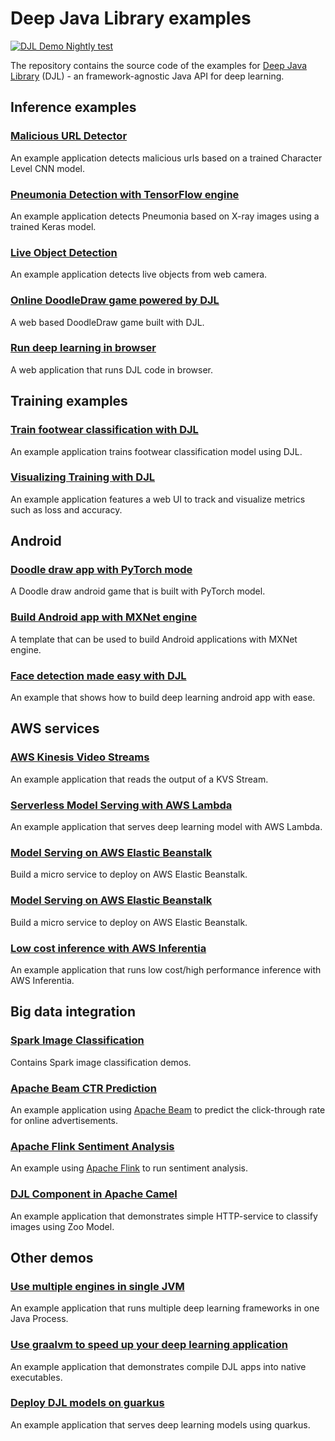 # Deep Java Library examples

[![DJL Demo Nightly test](https://github.com/deepjavalibrary/djl-demo/actions/workflows/nightly.yml/badge.svg)](https://github.com/deepjavalibrary/djl-demo/actions/workflows/nightly.yml)

The repository contains the source code of the examples for [Deep Java Library](http://djl.ai) (DJL) - an
framework-agnostic Java API for deep learning.

## Inference examples

### [Malicious URL Detector](malicious-url-detector/README.md)

An example application detects malicious urls based on a trained Character Level CNN model.

### [Pneumonia Detection with TensorFlow engine](pneumonia-detection/README.md)

An example application detects Pneumonia based on X-ray images using a trained Keras model.

### [Live Object Detection](live-object-detection/README.md)

An example application detects live objects from web camera.

### [Online DoodleDraw game powered by DJL](web-demo/doodle_game)

A web based DoodleDraw game built with DJL.

### [Run deep learning in browser](web-demo/interactive-console/README.md)

A web application that runs DJL code in browser.

## Training examples

### [Train footwear classification with DJL](footwear_classification/README.md)

An example application trains footwear classification model using DJL.

### [Visualizing Training with DJL](visualization-vue/README.md)

An example application features a web UI to track and visualize metrics such as loss and accuracy.

## Android

### [Doodle draw app with PyTorch mode](android/pytorch_android/README.md)

A Doodle draw android game that is built with PyTorch model.

### [Build Android app with MXNet engine](android/mxnet-android/README.md)

A template that can be used to build Android applications with MXNet engine.

### [Face detection made easy with DJL](android/face_detection/README.md)

An example that shows how to build deep learning android app with ease.

## AWS services

### [AWS Kinesis Video Streams](aws/aws-kinesis-video-streams/README.md)

An example application that reads the output of a KVS Stream.

### [Serverless Model Serving with AWS Lambda](aws/lambda-model-serving/README.md)

An example application that serves deep learning model with AWS Lambda.

### [Model Serving on AWS Elastic Beanstalk](aws/beanstalk-model-serving/README.md)

Build a micro service to deploy on AWS Elastic Beanstalk.

### [Model Serving on AWS Elastic Beanstalk](aws/beanstalk-model-serving/README.md)

Build a micro service to deploy on AWS Elastic Beanstalk.

### [Low cost inference with AWS Inferentia](aws/inferentia/README.md)

An example application that runs low cost/high performance inference with AWS Inferentia.  

## Big data integration

### [Spark Image Classification](apache-spark/image-classification/README.md)

Contains Spark image classification demos.

### [Apache Beam CTR Prediction](apache-beam/ctr-prediction/README.md)

An example application using [Apache Beam](https://beam.apache.org/) to predict the click-through rate for online advertisements.

### [Apache Flink Sentiment Analysis](apache-flink/sentiment-analysis/README.md)

An example using [Apache Flink](https://flink.apache.org/) to run sentiment analysis.

### [DJL Component in Apache Camel](camel-djl/README.md)

An example application that demonstrates simple HTTP-service to classify images using Zoo Model.

## Other demos

### [Use multiple engines in single JVM](developement/multi-engine/README.md)

An example application that runs multiple deep learning frameworks in one Java Process.

### [Use graalvm to speed up your deep learning application](graalvm/README.md)

An example application that demonstrates compile DJL apps into native executables.

### [Deploy DJL models on guarkus](quarkus/example/README.md)

An example application that serves deep learning models using quarkus.

